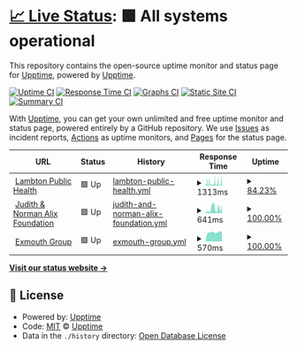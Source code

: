 # [📈 Live Status](https://uptime.tmrrwinc.com): <!--live status--> **🟩 All systems operational**

This repository contains the open-source uptime monitor and status page for [Upptime](https://upptime.js.org), powered by [Upptime](https://github.com/upptime/upptime).

[![Uptime CI](https://github.com/TMRRWinc/status/workflows/Uptime%20CI/badge.svg)](https://github.com/TMRRWinc/status/actions?query=workflow%3A%22Uptime+CI%22)
[![Response Time CI](https://github.com/TMRRWinc/status/workflows/Response%20Time%20CI/badge.svg)](https://github.com/TMRRWinc/status/actions?query=workflow%3A%22Response+Time+CI%22)
[![Graphs CI](https://github.com/TMRRWinc/status/workflows/Graphs%20CI/badge.svg)](https://github.com/TMRRWinc/status/actions?query=workflow%3A%22Graphs+CI%22)
[![Static Site CI](https://github.com/TMRRWinc/status/workflows/Static%20Site%20CI/badge.svg)](https://github.com/TMRRWinc/status/actions?query=workflow%3A%22Static+Site+CI%22)
[![Summary CI](https://github.com/TMRRWinc/status/workflows/Summary%20CI/badge.svg)](https://github.com/TMRRWinc/status/actions?query=workflow%3A%22Summary+CI%22)

With [Upptime](https://upptime.js.org), you can get your own unlimited and free uptime monitor and status page, powered entirely by a GitHub repository. We use [Issues](https://github.com/upptime/upptime/issues) as incident reports, [Actions](https://github.com/TMRRWinc/status/actions) as uptime monitors, and [Pages](https://uptime.tmrrwinc.com) for the status page.

<!--start: status pages-->
<!-- This summary is generated by Upptime (https://github.com/upptime/upptime) -->
<!-- Do not edit this manually, your changes will be overwritten -->
<!-- prettier-ignore -->
| URL | Status | History | Response Time | Uptime |
| --- | ------ | ------- | ------------- | ------ |
| <img alt="" src="https://icons.duckduckgo.com/ip3/lambtonpublichealth.ca.ico" height="13"> [Lambton Public Health](https://lambtonpublichealth.ca) | 🟩 Up | [lambton-public-health.yml](https://github.com/TMRRWinc/status/commits/HEAD/history/lambton-public-health.yml) | <details><summary><img alt="Response time graph" src="./graphs/lambton-public-health/response-time-week.png" height="20"> 1313ms</summary><br><a href="https://uptime.tmrrwinc.com/history/lambton-public-health"><img alt="Response time 1197" src="https://img.shields.io/endpoint?url=https%3A%2F%2Fraw.githubusercontent.com%2FTMRRWinc%2Fstatus%2FHEAD%2Fapi%2Flambton-public-health%2Fresponse-time.json"></a><br><a href="https://uptime.tmrrwinc.com/history/lambton-public-health"><img alt="24-hour response time 2398" src="https://img.shields.io/endpoint?url=https%3A%2F%2Fraw.githubusercontent.com%2FTMRRWinc%2Fstatus%2FHEAD%2Fapi%2Flambton-public-health%2Fresponse-time-day.json"></a><br><a href="https://uptime.tmrrwinc.com/history/lambton-public-health"><img alt="7-day response time 1313" src="https://img.shields.io/endpoint?url=https%3A%2F%2Fraw.githubusercontent.com%2FTMRRWinc%2Fstatus%2FHEAD%2Fapi%2Flambton-public-health%2Fresponse-time-week.json"></a><br><a href="https://uptime.tmrrwinc.com/history/lambton-public-health"><img alt="30-day response time 1197" src="https://img.shields.io/endpoint?url=https%3A%2F%2Fraw.githubusercontent.com%2FTMRRWinc%2Fstatus%2FHEAD%2Fapi%2Flambton-public-health%2Fresponse-time-month.json"></a><br><a href="https://uptime.tmrrwinc.com/history/lambton-public-health"><img alt="1-year response time 1197" src="https://img.shields.io/endpoint?url=https%3A%2F%2Fraw.githubusercontent.com%2FTMRRWinc%2Fstatus%2FHEAD%2Fapi%2Flambton-public-health%2Fresponse-time-year.json"></a></details> | <details><summary><a href="https://uptime.tmrrwinc.com/history/lambton-public-health">84.23%</a></summary><a href="https://uptime.tmrrwinc.com/history/lambton-public-health"><img alt="All-time uptime 84.70%" src="https://img.shields.io/endpoint?url=https%3A%2F%2Fraw.githubusercontent.com%2FTMRRWinc%2Fstatus%2FHEAD%2Fapi%2Flambton-public-health%2Fuptime.json"></a><br><a href="https://uptime.tmrrwinc.com/history/lambton-public-health"><img alt="24-hour uptime 100.00%" src="https://img.shields.io/endpoint?url=https%3A%2F%2Fraw.githubusercontent.com%2FTMRRWinc%2Fstatus%2FHEAD%2Fapi%2Flambton-public-health%2Fuptime-day.json"></a><br><a href="https://uptime.tmrrwinc.com/history/lambton-public-health"><img alt="7-day uptime 84.23%" src="https://img.shields.io/endpoint?url=https%3A%2F%2Fraw.githubusercontent.com%2FTMRRWinc%2Fstatus%2FHEAD%2Fapi%2Flambton-public-health%2Fuptime-week.json"></a><br><a href="https://uptime.tmrrwinc.com/history/lambton-public-health"><img alt="30-day uptime 84.70%" src="https://img.shields.io/endpoint?url=https%3A%2F%2Fraw.githubusercontent.com%2FTMRRWinc%2Fstatus%2FHEAD%2Fapi%2Flambton-public-health%2Fuptime-month.json"></a><br><a href="https://uptime.tmrrwinc.com/history/lambton-public-health"><img alt="1-year uptime 84.70%" src="https://img.shields.io/endpoint?url=https%3A%2F%2Fraw.githubusercontent.com%2FTMRRWinc%2Fstatus%2FHEAD%2Fapi%2Flambton-public-health%2Fuptime-year.json"></a></details>
| <img alt="" src="https://icons.duckduckgo.com/ip3/jnaf.ca.ico" height="13"> [Judith & Norman Alix Foundation](https://jnaf.ca) | 🟩 Up | [judith-and-norman-alix-foundation.yml](https://github.com/TMRRWinc/status/commits/HEAD/history/judith-and-norman-alix-foundation.yml) | <details><summary><img alt="Response time graph" src="./graphs/judith-and-norman-alix-foundation/response-time-week.png" height="20"> 641ms</summary><br><a href="https://uptime.tmrrwinc.com/history/judith-and-norman-alix-foundation"><img alt="Response time 641" src="https://img.shields.io/endpoint?url=https%3A%2F%2Fraw.githubusercontent.com%2FTMRRWinc%2Fstatus%2FHEAD%2Fapi%2Fjudith-and-norman-alix-foundation%2Fresponse-time.json"></a><br><a href="https://uptime.tmrrwinc.com/history/judith-and-norman-alix-foundation"><img alt="24-hour response time 1172" src="https://img.shields.io/endpoint?url=https%3A%2F%2Fraw.githubusercontent.com%2FTMRRWinc%2Fstatus%2FHEAD%2Fapi%2Fjudith-and-norman-alix-foundation%2Fresponse-time-day.json"></a><br><a href="https://uptime.tmrrwinc.com/history/judith-and-norman-alix-foundation"><img alt="7-day response time 641" src="https://img.shields.io/endpoint?url=https%3A%2F%2Fraw.githubusercontent.com%2FTMRRWinc%2Fstatus%2FHEAD%2Fapi%2Fjudith-and-norman-alix-foundation%2Fresponse-time-week.json"></a><br><a href="https://uptime.tmrrwinc.com/history/judith-and-norman-alix-foundation"><img alt="30-day response time 641" src="https://img.shields.io/endpoint?url=https%3A%2F%2Fraw.githubusercontent.com%2FTMRRWinc%2Fstatus%2FHEAD%2Fapi%2Fjudith-and-norman-alix-foundation%2Fresponse-time-month.json"></a><br><a href="https://uptime.tmrrwinc.com/history/judith-and-norman-alix-foundation"><img alt="1-year response time 641" src="https://img.shields.io/endpoint?url=https%3A%2F%2Fraw.githubusercontent.com%2FTMRRWinc%2Fstatus%2FHEAD%2Fapi%2Fjudith-and-norman-alix-foundation%2Fresponse-time-year.json"></a></details> | <details><summary><a href="https://uptime.tmrrwinc.com/history/judith-and-norman-alix-foundation">100.00%</a></summary><a href="https://uptime.tmrrwinc.com/history/judith-and-norman-alix-foundation"><img alt="All-time uptime 100.00%" src="https://img.shields.io/endpoint?url=https%3A%2F%2Fraw.githubusercontent.com%2FTMRRWinc%2Fstatus%2FHEAD%2Fapi%2Fjudith-and-norman-alix-foundation%2Fuptime.json"></a><br><a href="https://uptime.tmrrwinc.com/history/judith-and-norman-alix-foundation"><img alt="24-hour uptime 100.00%" src="https://img.shields.io/endpoint?url=https%3A%2F%2Fraw.githubusercontent.com%2FTMRRWinc%2Fstatus%2FHEAD%2Fapi%2Fjudith-and-norman-alix-foundation%2Fuptime-day.json"></a><br><a href="https://uptime.tmrrwinc.com/history/judith-and-norman-alix-foundation"><img alt="7-day uptime 100.00%" src="https://img.shields.io/endpoint?url=https%3A%2F%2Fraw.githubusercontent.com%2FTMRRWinc%2Fstatus%2FHEAD%2Fapi%2Fjudith-and-norman-alix-foundation%2Fuptime-week.json"></a><br><a href="https://uptime.tmrrwinc.com/history/judith-and-norman-alix-foundation"><img alt="30-day uptime 100.00%" src="https://img.shields.io/endpoint?url=https%3A%2F%2Fraw.githubusercontent.com%2FTMRRWinc%2Fstatus%2FHEAD%2Fapi%2Fjudith-and-norman-alix-foundation%2Fuptime-month.json"></a><br><a href="https://uptime.tmrrwinc.com/history/judith-and-norman-alix-foundation"><img alt="1-year uptime 100.00%" src="https://img.shields.io/endpoint?url=https%3A%2F%2Fraw.githubusercontent.com%2FTMRRWinc%2Fstatus%2FHEAD%2Fapi%2Fjudith-and-norman-alix-foundation%2Fuptime-year.json"></a></details>
| <img alt="" src="https://icons.duckduckgo.com/ip3/exmouthgroup.ca.ico" height="13"> [Exmouth Group](https://exmouthgroup.ca) | 🟩 Up | [exmouth-group.yml](https://github.com/TMRRWinc/status/commits/HEAD/history/exmouth-group.yml) | <details><summary><img alt="Response time graph" src="./graphs/exmouth-group/response-time-week.png" height="20"> 570ms</summary><br><a href="https://uptime.tmrrwinc.com/history/exmouth-group"><img alt="Response time 570" src="https://img.shields.io/endpoint?url=https%3A%2F%2Fraw.githubusercontent.com%2FTMRRWinc%2Fstatus%2FHEAD%2Fapi%2Fexmouth-group%2Fresponse-time.json"></a><br><a href="https://uptime.tmrrwinc.com/history/exmouth-group"><img alt="24-hour response time 620" src="https://img.shields.io/endpoint?url=https%3A%2F%2Fraw.githubusercontent.com%2FTMRRWinc%2Fstatus%2FHEAD%2Fapi%2Fexmouth-group%2Fresponse-time-day.json"></a><br><a href="https://uptime.tmrrwinc.com/history/exmouth-group"><img alt="7-day response time 570" src="https://img.shields.io/endpoint?url=https%3A%2F%2Fraw.githubusercontent.com%2FTMRRWinc%2Fstatus%2FHEAD%2Fapi%2Fexmouth-group%2Fresponse-time-week.json"></a><br><a href="https://uptime.tmrrwinc.com/history/exmouth-group"><img alt="30-day response time 570" src="https://img.shields.io/endpoint?url=https%3A%2F%2Fraw.githubusercontent.com%2FTMRRWinc%2Fstatus%2FHEAD%2Fapi%2Fexmouth-group%2Fresponse-time-month.json"></a><br><a href="https://uptime.tmrrwinc.com/history/exmouth-group"><img alt="1-year response time 570" src="https://img.shields.io/endpoint?url=https%3A%2F%2Fraw.githubusercontent.com%2FTMRRWinc%2Fstatus%2FHEAD%2Fapi%2Fexmouth-group%2Fresponse-time-year.json"></a></details> | <details><summary><a href="https://uptime.tmrrwinc.com/history/exmouth-group">100.00%</a></summary><a href="https://uptime.tmrrwinc.com/history/exmouth-group"><img alt="All-time uptime 100.00%" src="https://img.shields.io/endpoint?url=https%3A%2F%2Fraw.githubusercontent.com%2FTMRRWinc%2Fstatus%2FHEAD%2Fapi%2Fexmouth-group%2Fuptime.json"></a><br><a href="https://uptime.tmrrwinc.com/history/exmouth-group"><img alt="24-hour uptime 100.00%" src="https://img.shields.io/endpoint?url=https%3A%2F%2Fraw.githubusercontent.com%2FTMRRWinc%2Fstatus%2FHEAD%2Fapi%2Fexmouth-group%2Fuptime-day.json"></a><br><a href="https://uptime.tmrrwinc.com/history/exmouth-group"><img alt="7-day uptime 100.00%" src="https://img.shields.io/endpoint?url=https%3A%2F%2Fraw.githubusercontent.com%2FTMRRWinc%2Fstatus%2FHEAD%2Fapi%2Fexmouth-group%2Fuptime-week.json"></a><br><a href="https://uptime.tmrrwinc.com/history/exmouth-group"><img alt="30-day uptime 100.00%" src="https://img.shields.io/endpoint?url=https%3A%2F%2Fraw.githubusercontent.com%2FTMRRWinc%2Fstatus%2FHEAD%2Fapi%2Fexmouth-group%2Fuptime-month.json"></a><br><a href="https://uptime.tmrrwinc.com/history/exmouth-group"><img alt="1-year uptime 100.00%" src="https://img.shields.io/endpoint?url=https%3A%2F%2Fraw.githubusercontent.com%2FTMRRWinc%2Fstatus%2FHEAD%2Fapi%2Fexmouth-group%2Fuptime-year.json"></a></details>

<!--end: status pages-->

[**Visit our status website →**](https://uptime.tmrrwinc.com)

## 📄 License

- Powered by: [Upptime](https://github.com/upptime/upptime)
- Code: [MIT](./LICENSE) © [Upptime](https://upptime.js.org)
- Data in the `./history` directory: [Open Database License](https://opendatacommons.org/licenses/odbl/1-0/)
